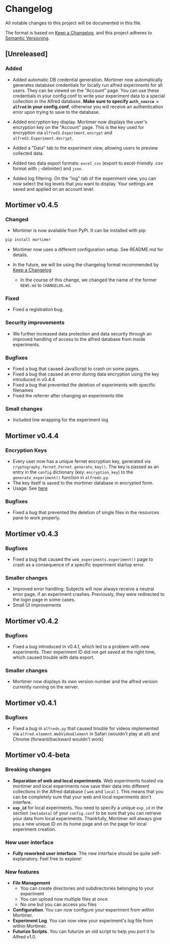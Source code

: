 # Changelog

All notable changes to this project will be documented in this file.

The format is based on [Keep a Changelog](https://keepachangelog.com/en/),
and this project adheres to [Semantic Versioning](https://semver.org/spec/v2.0.0.html).

## [Unreleased]

### Added

* Added automatic DB credential generation. Mortimer now automatically generates database credentials for locally run alfred experiments for all users. They can be viewed on the "Account" page. You can use these credentials in your config.conf to write your experiment data to a special collection in the Alfred database. **Make sure to specify ``auth_source = alfred`` in your config.conf**, otherwise you will receive an authentication error upon trying to save to the database.

* Added encryption key display. Mortimer now displays the user's encryption key on the "Account" page. This is the key used for encryption via `alfred3.Experiment.encrypt` and `alfred3.Experiment.decrypt`.

* Added a "Data" tab to the experiment view, allowing users to preview collected data.

* Added two data export formats: `excel_csv` (export to excel-friendly .csv format with `;`-delimiter) and `json`.

* Added log filtering. On the "log" tab of the experiment view, you can now select the log levels that you want to display. Your settings are saved and applied on an account level.


## Mortimer v0.4.5

### Changed

* Mortimer is now available from PyPi. It can be installed with pip:

``` BASH
pip install mortimer
```

* Mortimer now uses a different configuration setup. See README.md for details.

* In the future, we will be using the changelog format recommended by [Keep a Changelog](https://keepachangelog.com/en/)
    + In the course of this change, we changed the name of the former `NEWS.md` to `CHANGELOG.md`.

### Fixed

* Fixed a registration bug.

### Security improvements

* We further increased data protection and data security through an improved handling of access to the alfred database from inside experiments.

### Bugfixes

* Fixed a bug that caused JavaScript to crash on some pages.
* Fixed a bug that caused an error during data encryption using the key introduced in v0.4.4
* Fixed a bug that prevented the deletion of experiments with specific filenames 
* Fixed the referrer after changing an experiments title

### Small changes

* Included line wrapping for the experiment log

## Mortimer v0.4.4

### Encryption Keys

* Every user now has a unique fernet encryption key, generated via `cryptography.fernet.Fernet.generate_key()`. The key is passed as an entry in the `config` dictionary (key: `encryption_key`) to the `generate_experiment()` function in `alfredo.py`. 
* The key itself is saved to the mortimer database in encrypted form.
* Usage: See [here](https://github.com/ctreffe/alfred/releases/tag/v1.0.6)

### Bugfixes

* Fixed a bug that prevented the deletion of single files in the resources pane to work properly.

## Mortimer v0.4.3

### Bugfixes

* Fixed a bug that caused the `web_experiments.experiment()` page to crash as a consequence of a specific experiment startup error.

### Smaller changes

* Improved error handling: Subjects will now always receive a neutral error page, if an experiment crashes. Previously, they were redirected to the login page in some cases.
* Small UI improvements

## Mortimer v0.4.2

### Bugfixes

* Fixed a bug introduced in v0.4.1, which led to a problem with new experiments. Their experiment ID did not get saved at the right time, which caused trouble with data export.

### Smaller changes

* Mortimer now displays its own version number and the alfred version currently running on the server.

## Mortimer v0.4.1

### Bugfixes

* Fixed a bug in `alfredo.py` that caused trouble for videos implemented via `alfred.element.WebVideoElement` in Safari (wouldn't play at all) and Chrome (forward/backward wouldn't work)

## Mortimer v0.4-beta

### Breaking changes

* **Separation of web and local experiments**. Web experiments hosted via mortimer and local experiments now save their data into different collections in the Alfred database ( `web` and `local` ). This means that you can be completely sure that your web and local experiments don't interfere.
* **`exp_id`** for local experiments. You need to specify a unique `exp_id` in the section `[metadata]` of your `config.conf` to be sure that you can retrieve your data from local experiments. Thankfully, Mortimer will always give you a new unique ID on its home page and on the page for local experiment creation.

### New user interface

* **Fully reworked user interface**. The new interface should be quite self-explanatory. Feel free to explore!

### New features

* **File Management**
    - You can create directories and subdirectories belonging to your experiment
    - You can upload now multiple files at once
    - No one but you can access you files
* **Configuration**. You can now configure your experiment from within Mortimer.
* **Experiment Log**. You can now view your experiment's log file from within Mortimer.
* **Futurize Scripts**. You can futurize an old script to help you port it to Alfred v1.0.


